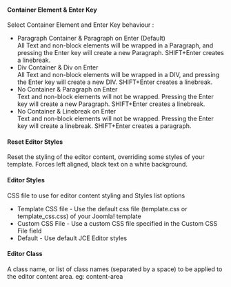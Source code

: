#### Container Element & Enter Key

Select Container Element and Enter Key behaviour :

- Paragraph Container & Paragraph on Enter (Default)  
  All Text and non-block elements will be wrapped in a Paragraph, and pressing the Enter key will create a new Paragraph. SHIFT+Enter creates a linebreak.
- Div Container & Div on Enter  
  All Text and non-block elements will be wrapped in a DIV, and pressing the Enter key will create a new DIV. SHIFT+Enter creates a linebreak.
- No Container & Paragraph on Enter  
  Text and non-block elements will not be wrapped. Pressing the Enter key will create a new Paragraph. SHIFT+Enter creates a linebreak.
- No Container & Linebreak on Enter  
  Text and non-block elements will not be wrapped. Pressing the Enter key will create a linebreak. SHIFT+Enter creates a paragraph.

#### Reset Editor Styles

Reset the styling of the editor content, overriding some styles of your template. Forces left aligned, black text on a white background.

#### Editor Styles

CSS file to use for editor content styling and Styles list options

- Template CSS file - Use the default css file (template.css or template\_css.css) of your Joomla! template
- Custom CSS File - Use a custom CSS file specified in the Custom CSS File field
- Default - Use default JCE Editor styles

#### Editor Class

A class name, or list of class names (separated by a space) to be applied to the editor content area. eg: content-area